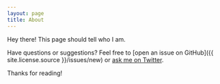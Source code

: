 ```yaml
---
layout: page
title: About
---
```

<p class="message">Hey there! This page should tell who I am.</p>

Have questions or suggestions? Feel free to [open an issue on GitHub]({{ site.license.source }}/issues/new) or [ask me on Twitter](https://twitter.com/elitalon).

Thanks for reading!